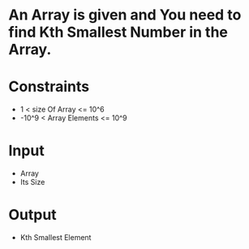 # An Array is given and You need to find Kth Smallest Number in the Array.

# Constraints
-  1 < size Of Array <= 10^6
-  -10^9 < Array Elements <= 10^9

# Input
- Array
- Its Size

# Output
- Kth Smallest Element

